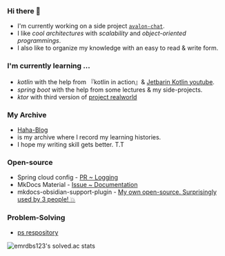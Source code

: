 ### Hi there 👋
- I'm currently working on a side project [`avalon-chat`](https://github.com/avalon-202n).
- I like *cool architectures* with *scalability* and *object-oriented programmings*.
- I also like to organize my knowledge with an easy to read & write form.

### I'm currently learning ...
- *kotlin* with the help from 『kotlin in action』& [Jetbarin Kotlin youtube](https://www.youtube.com/@Kotlin).
- *spring boot* with the help from some lectures & my side-projects.
- *ktor* with third version of [project realworld](https://www.github.com/ndy2/realworld-ktor)
  
  
### My Archive
- [Haha-Blog](https://ndy2.github.io/Haha-Blog/)
- is my archive where I record my learning histories.
- I hope my writing skill gets better. T.T

### Open-source
- Spring cloud config - [PR ~ Logging](https://github.com/spring-cloud/spring-cloud-config/pull/2162)
- MkDocs Material - [Issue ~ Documentation ](https://github.com/squidfunk/mkdocs-material/issues/5086)
- mkdocs-obsidian-support-plugin - [My own open-source. Surprisingly used by 3 people! 💥](https://github.com/ndy2/mkdocs-obsidian-support-plugin)

### Problem-Solving
- [ps respository](https://github/ndy2/coding-test)

![emrdbs123's solved.ac stats](https://github-readme-solvedac.hyp3rflow.vercel.app/api/?handle=emrdbs123)

